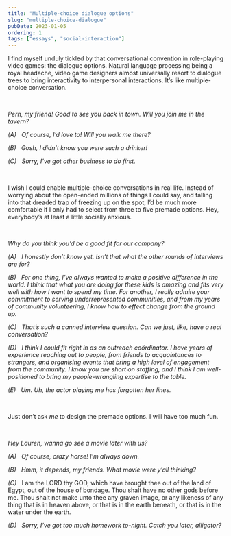 ```yaml
---
title: "Multiple-choice dialogue options"
slug: "multiple-choice-dialogue"
pubDate: 2023-01-05
ordering: 1
tags: ["essays", "social-interaction"]
---
```


<span class="small-caps">I find myself unduly tickled</span> by that conversational convention in role-playing video games: the dialogue options. Natural language processing being a royal headache, video game designers almost universally resort to dialogue trees to bring interactivity to interpersonal interactions. It’s like multiple-choice conversation.

<br />

<i>

Pern, my friend! Good to see you back in town. Will you join me in the tavern?

(A) &nbsp; Of course, I’d love to! Will you walk me there?

(B) &nbsp; Gosh, I didn’t know you were such a drinker!

(C) &nbsp; Sorry, I’ve got other business to do first.

</i>

<br />

I wish I could enable multiple-choice conversations in real life. Instead of worrying about the open-ended millions of things I could say, and falling into that dreaded trap of freezing up on the spot, I’d be much more comfortable if I only had to select from three to five premade options. Hey, everybody’s at least a little socially anxious.

<br />

<i>

Why do you think you’d be a good fit for our company?

(A) &nbsp; I honestly don’t know yet. Isn’t that what the other rounds of interviews are for?

(B) &nbsp; For one thing, I’ve always wanted to make a positive difference in the world. I think that what you are doing for these kids is amazing and fits very well with how I want to spend my time. For another, I really admire your commitment to serving underrepresented communities, and from my years of community volunteering, I know how to effect change from the ground up.

(C) &nbsp; That’s such a canned interview question. Can we just, like, have a real conversation?

(D) &nbsp; I think I could fit right in as an outreach coördinator. I have years of experience reaching out to people, from friends to acquaintances to strangers, and organising events that bring a high level of engagement from the community. I know you are short on staffing, and I think I am well-positioned to bring my people-wrangling expertise to the table.

(E) &nbsp; Um. Uh, the actor playing me has forgotten her lines.

</i>

<br />

Just don’t ask _me_ to design the premade options. I will have too much fun.

<br />

<i>

Hey Lauren, wanna go see a movie later with us?

(A) &nbsp; Of course, crazy horse! I’m always down.

(B) &nbsp; Hmm, it depends, my friends. What movie were y’all thinking?

(C) &nbsp; </i><span class="small-caps">I am the LORD thy GOD, which have brought thee out of the land of Egypt, out of the house of bondage. Thou shalt have no other gods before me. Thou shalt not make unto thee any graven image, or any likeness of any thing that is in heaven above, or that is in the earth beneath, or that is in the water under the earth.</span><i>

(D) &nbsp; Sorry, I’ve got too much homework to-night. Catch you later, alligator?

</i>
